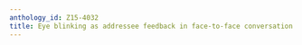 ```yaml
---
anthology_id: Z15-4032
title: Eye blinking as addressee feedback in face-to-face conversation
---
```

